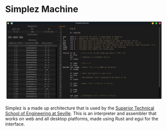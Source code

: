 # Simplez Machine
![Screenshot](screenshot.png)

Simplez is a made up architecture that is used by the [Superior Technical School of Engineering at Seville](etsi.us.es). This is an interpreter and assembler that works on web and all desktop platforms, made using Rust and egui for the interface.